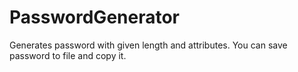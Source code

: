 # PasswordGenerator
Generates password with given length and attributes. You can save password to file and copy it.
